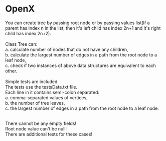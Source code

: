 # OpenX
You can create tree by passing root node or by passing values list(If a parent has index n in the list, then it's left child has index 2n+1 and it's right child has index 2n+2).<br /><br />
Class Tree can:<br />
a. calculate number of nodes that do not have any children,<br />
b. calculate the largest number of edges in a path from the root node to a leaf node,<br />
c. check if two instances of above data structures are equivalent to each other.<br /><br />
Simple tests are included.<br />
The tests use the testsData.txt file.<br />
Each line in it contains semi-colon separated: <br />
a. comma-separated values of vertices, <br />
b. the number of tree leaves, <br />
c. the largest number of edges in a path from the root node to a leaf node. <br /><br />

There cannot be any empty fields!<br />
Root node value can't be null!<br />
There are additional tests for these cases!
